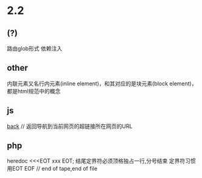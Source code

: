 2.2
=======
(?)
-------
路由glob形式
依赖注入

other
--------
内联元素又名行内元素(inline element)，和其对应的是块元素(block element)，都是html规范中的概念

js
-------
<a href="#" onclick="self.location=document.referrer;">back</a> // 返回导航到当前网页的超链接所在网页的URL

php
-------
heredoc
<<<EOT
xxx
EOT;
结尾定界符必须顶格独占一行,分号结束
定界符习惯用EOT EOF // end of tape,end of file
